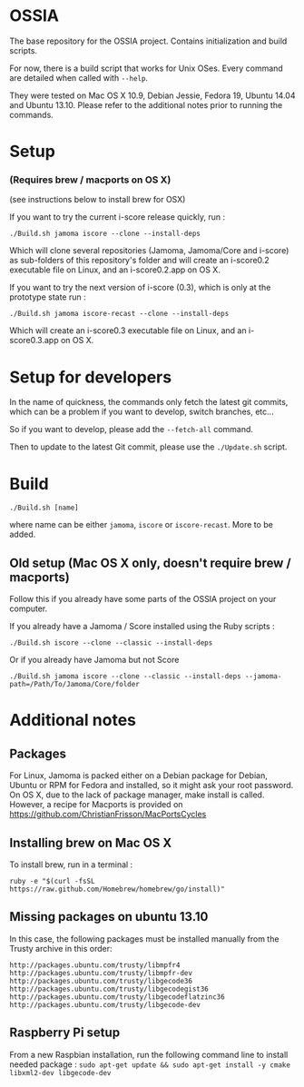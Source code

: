 OSSIA
=====

The base repository for the OSSIA project. Contains initialization and build scripts.

For now, there is a build script that works for Unix OSes.
Every command are detailed when called with `--help`.

They were tested on Mac OS X 10.9, Debian Jessie, Fedora 19, Ubuntu 14.04 and Ubuntu 13.10.
Please refer to the additional notes prior to running the commands.

# Setup 
### (Requires brew / macports on OS X)
(see instructions below to install brew for OSX)

If you want to try the current i-score release quickly, run : 

    ./Build.sh jamoma iscore --clone --install-deps
    
Which will clone several repositories (Jamoma, Jamoma/Core and i-score) as sub-folders of this repository's folder
and will create an i-score0.2 executable file on Linux, and an i-score0.2.app on OS X.

If you want to try the next version of i-score (0.3), which is only at the prototype state run : 

    ./Build.sh jamoma iscore-recast --clone --install-deps
    
Which will create an i-score0.3 executable file on Linux, and an i-score0.3.app on OS X.

# Setup for developers
In the name of quickness, the commands only fetch the latest git commits, which can be a problem if you want to develop, switch branches, etc...

So if you want to develop, please add the `--fetch-all` command.

Then to update to the latest Git commit, please use the `./Update.sh` script.

# Build

    ./Build.sh [name]
    
where name can be either `jamoma`, `iscore` or `iscore-recast`. More to be added.
    
## Old setup (Mac OS X only, doesn't require brew / macports)
Follow this if you already have some parts of the OSSIA project on your computer.

If you already have a Jamoma / Score installed using the Ruby scripts : 

    ./Build.sh iscore --clone --classic --install-deps

Or if you already have Jamoma but not Score

    ./Build.sh jamoma iscore --clone --classic --install-deps --jamoma-path=/Path/To/Jamoma/Core/folder
    

# Additional notes
## Packages
For Linux, Jamoma is packed either on a Debian package for Debian, Ubuntu or RPM for Fedora and installed, so it might ask your root password.
On OS X, due to the lack of package manager, make install is called. However, a recipe for Macports is provided on https://github.com/ChristianFrisson/MacPortsCycles

## Installing brew on Mac OS X
To install brew, run in a terminal : 

    ruby -e "$(curl -fsSL https://raw.github.com/Homebrew/homebrew/go/install)"

## Missing packages on ubuntu 13.10
In this case, the following packages must be installed manually from the Trusty archive in this order: 

    http://packages.ubuntu.com/trusty/libmpfr4
    http://packages.ubuntu.com/trusty/libmpfr-dev
    http://packages.ubuntu.com/trusty/libgecode36
    http://packages.ubuntu.com/trusty/libgecodegist36
    http://packages.ubuntu.com/trusty/libgecodeflatzinc36
    http://packages.ubuntu.com/trusty/libgecode-dev

## Raspberry Pi setup
From a new Raspbian installation, run the following command line to install needed package :
`sudo apt-get update && sudo apt-get install -y cmake libxml2-dev libgecode-dev`


